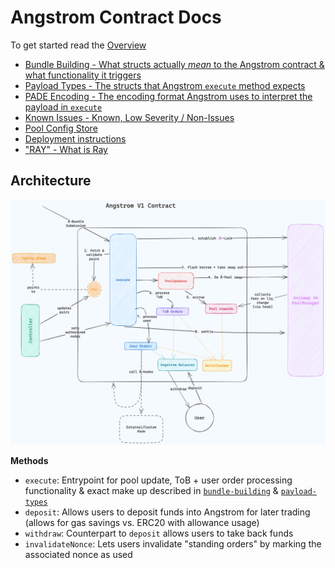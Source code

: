 # Angstrom Contract Docs

To get started read the [Overview](./overview.md)

- [Bundle Building - What structs actually *mean* to the Angstrom contract & what functionality it triggers](./bundle-building.md)
- [Payload Types - The structs that Angstrom `execute` method expects](./payload-types.md)
- [PADE Encoding - The encoding format Angstrom uses to interpret the payload in `execute`](./pade-encoding-format.md)
- [Known Issues - Known, Low Severity / Non-Issues](./known-issues.md)
- [Pool Config Store](./pool-config-store.md)
- [Deployment instructions](./deployment.md)
- ["RAY" - What is Ray](./ray.md)

## Architecture

![](./assets/angstrom-architecture.png)

**Methods**

- `execute`:  Entrypoint for pool update, ToB + user order processing functionality & exact make up
  described in [`bundle-building`](./bundle-building.md) & [`payload-types`](./payload-types.md)
- `deposit`: Allows users to deposit funds into Angstrom for later trading (allows for gas savings
vs. ERC20 with allowance usage)
- `withdraw`: Counterpart to `deposit` allows users to take back funds
- `invalidateNonce`: Lets users invalidate "standing orders" by marking the associated nonce as used
